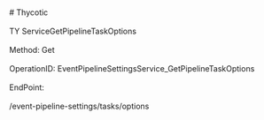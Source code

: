 <br>#     Thycotic</br>
<br>TY ServiceGetPipelineTaskOptions</br>
<br>Method: Get</br>
<br>OperationID: EventPipelineSettingsService_GetPipelineTaskOptions</br>
<br>EndPoint:</br>
<br>/event-pipeline-settings/tasks/options</br>
